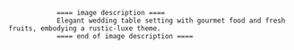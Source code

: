 
                ==== image description ====
                Elegant wedding table setting with gourmet food and fresh fruits, embodying a rustic-luxe theme.
                ==== end of image description ====
                